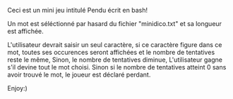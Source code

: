 Ceci est un mini jeu intitulé Pendu écrit en bash!


Un mot est séléctionné par hasard du fichier "minidico.txt" et sa longueur est affichée.

L'utilisateur devrait saisir un seul caractère, si ce caractère figure dans ce mot, toutes ses occurences seront affichées et le nombre de tentatives reste le même,
Sinon, le nombre de tentatives diminue,
L'utilisateur gagne s'il devine tout le mot choisi. Sinon si le nombre de tentatives atteint 0 sans avoir trouvé le mot, le joueur est déclaré perdant.

Enjoy:)  
